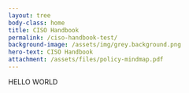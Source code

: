 ```yaml
---
layout: tree
body-class: home
title: CISO Handbook
permalink: /ciso-handbook-test/
background-image: /assets/img/grey.background.png
hero-text: CISO Handbook
attachment: /assets/files/policy-mindmap.pdf
---
```

HELLO WORLD
